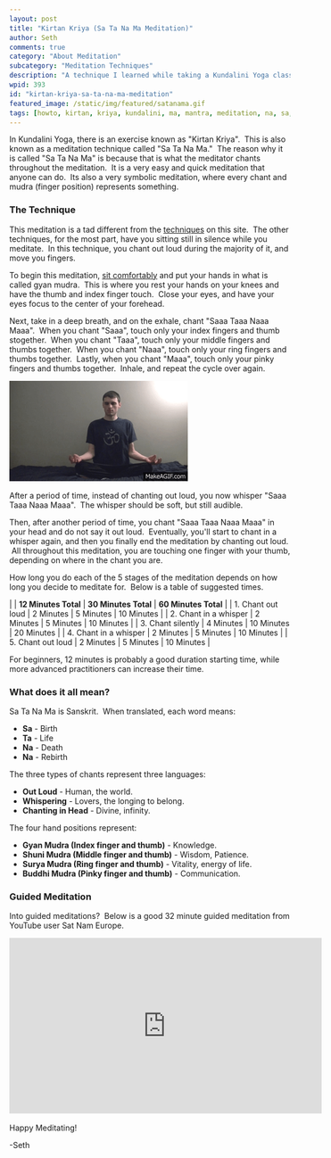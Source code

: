 ```yaml
---
layout: post
title: "Kirtan Kriya (Sa Ta Na Ma Meditation)"
author: Seth
comments: true
category: "About Meditation"
subcategory: "Meditation Techniques"
description: "A technique I learned while taking a Kundalini Yoga class."
wpid: 393
id: "kirtan-kriya-sa-ta-na-ma-meditation"
featured_image: /static/img/featured/satanama.gif
tags: [howto, kirtan, kriya, kundalini, ma, mantra, meditation, na, sa, sanskrit, ta, technique, video, yoga, YouTube]
---
```


In Kundalini Yoga, there is an exercise known as "Kirtan Kriya".  This is also known as a meditation technique called "Sa Ta Na Ma."  The reason why it is called "Sa Ta Na Ma" is because that is what the meditator chants throughout the meditation.  It is a very easy and quick meditation that anyone can do.  Its also a very symbolic meditation, where every chant and mudra (finger position) represents something.

<!--more-->

### The Technique

This meditation is a tad different from the [techniques](/category/about-meditation/meditation-techniques/) on this site.  The other techniques, for the most part, have you sitting still in silence while you meditate.  In this technique, you chant out loud during the majority of it, and move you fingers.

To begin this meditation, [sit comfortably](/about-meditation/meditation-postures/) and put your hands in what is called gyan mudra.  This is where you rest your hands on your knees and have the thumb and index finger touch.  Close your eyes, and have your eyes focus to the center of your forehead.

Next, take in a deep breath, and on the exhale, chant "Saaa Taaa Naaa Maaa".  When you chant "Saaa", touch only your index fingers and thumb stogether.  When you chant "Taaa", touch only your middle fingers and thumbs together.  When you chant "Naaa", touch only your ring fingers and thumbs together.  Lastly, when you chant "Maaa", touch only your pinky fingers and thumbs together.  Inhale, and repeat the cycle over again.

[![How to move your fingers during the meditation, sped up.](/static/img/featured/satanama.gif)](/static/img/featured/satanama.gif)

After a period of time, instead of chanting out loud, you now whisper "Saaa Taaa Naaa Maaa".  The whisper should be soft, but still audible.

Then, after another period of time, you chant "Saaa Taaa Naaa Maaa" in your head and do not say it out loud.  Eventually, you'll start to chant in a whisper again, and then you finally end the meditation by chanting out loud.  All throughout this meditation, you are touching one finger with your thumb, depending on where in the chant you are.

How long you do each of the 5 stages of the meditation depends on how long you decide to meditate for.  Below is a table of suggested times.

| | **12 Minutes Total** | **30 Minutes Total** | **60 Minutes Total** |
| 1. Chant out loud | 2 Minutes | 5 Minutes | 10 Minutes |
| 2. Chant in a whisper | 2 Minutes | 5 Minutes | 10 Minutes |
| 3. Chant silently | 4 Minutes | 10 Minutes | 20 Minutes |
| 4. Chant in a whisper | 2 Minutes | 5 Minutes | 10 Minutes |
| 5. Chant out loud | 2 Minutes | 5 Minutes | 10 Minutes |

For beginners, 12 minutes is probably a good duration starting time, while more advanced practitioners can increase their time.

### What does it all mean?
Sa Ta Na Ma is Sanskrit.  When translated, each word means:

* **Sa** - Birth
* **Ta** - Life
* **Na** - Death
* **Na** - Rebirth

The three types of chants represent three languages:

* **Out Loud** - Human, the world.
* **Whispering** - Lovers, the longing to belong.
* **Chanting in Head** - Divine, infinity.

The four hand positions represent:

* **Gyan Mudra (Index finger and thumb)** - Knowledge.
* **Shuni Mudra (Middle finger and thumb)** - Wisdom, Patience.
* **Surya Mudra (Ring finger and thumb)** - Vitality, energy of life.
* **Buddhi Mudra (Pinky finger and thumb)** - Communication.

### Guided Meditation

Into guided meditations?  Below is a good 32 minute guided meditation from YouTube user Sat Nam Europe.

<iframe src="https://www.youtube.com/embed/GiKkM9VywzE" width="560" height="315" frameborder="0" allowfullscreen="allowfullscreen"></iframe>

Happy Meditating!

-Seth

